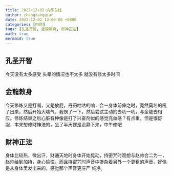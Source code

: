 ```yaml
---
title: 2022-12-02 内炼总结
author: zhangzangqian
date: 2022-12-02 12:00:00 +0800
categories: [内炼]
tags: [孔圣开智, 金龍敕身, 财神正法]
math: true
mermaid: true
---
```


## 孔圣开智

今天没有太多感受 头晕的情况也不太多 就没有修太多时间

## 金龍敕身

今天修炼又是打嗝，又是放屁，丹田咕咕的响，合一身体前伸之时，竟然莫名的吼了出来，然后开始大喘气，我愣了一下，然后尝试主动的去吼一吼，与金龍去相应。修炼结束之后心脏有种像是打了兴奋剂似的感觉充血感？有点重，但是很舒服，本来想修财神法的，坐了半天愣是没静下来，中午修吧

## 财神正法

身体比较热，微出汗，财通天地时身体开始晃动，持密咒时观想与赵帅合二为一，赵帅给到加持，身心愉悦。而且持密咒时声音中掺杂着另外一个更粗的声音，好像是从身体里发出来的，感觉那个声音更庄严 纯净。